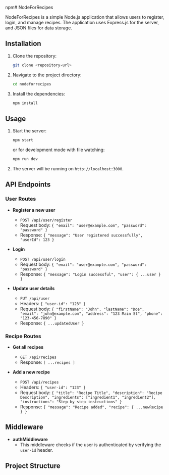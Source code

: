 npm# NodeForRecipes

NodeForRecipes is a simple Node.js application that allows users to register, login, and manage recipes. The application uses Express.js for the server, and JSON files for data storage.

## Installation

1. Clone the repository:
    ```sh
    git clone <repository-url>
    ```
2. Navigate to the project directory:
    ```sh
    cd nodeforrecipes
    ```
3. Install the dependencies:
    ```sh
    npm install
    ```

## Usage

1. Start the server:
    ```sh
    npm start
    ```
   or for development mode with file watching:
    ```sh
    npm run dev
    ```
2. The server will be running on `http://localhost:3000`.

## API Endpoints

### User Routes

- **Register a new user**
    - `POST /api/user/register`
    - Request body: `{ "email": "user@example.com", "password": "password" }`
    - Response: `{ "message": "User registered successfully", "userId": 123 }`

- **Login**
    - `POST /api/user/login`
    - Request body: `{ "email": "user@example.com", "password": "password" }`
    - Response: `{ "message": "Login successful", "user": { ...user } }`

- **Update user details**
    - `PUT /api/user`
    - Headers: `{ "user-id": "123" }`
    - Request body: `{ "firstName": "John", "lastName": "Doe", "email": "john@example.com", "address": "123 Main St", "phone": "123-456-7890" }`
    - Response: `{ ...updatedUser }`

### Recipe Routes

- **Get all recipes**
    - `GET /api/recipes`
    - Response: `[ ...recipes ]`

- **Add a new recipe**
    - `POST /api/recipes`
    - Headers: `{ "user-id": "123" }`
    - Request body: `{ "title": "Recipe Title", "description": "Recipe Description", "ingredients": ["ingredient1", "ingredient2"], "instructions": "Step by step instructions" }`
    - Response: `{ "message": "Recipe added", "recipe": { ...newRecipe } }`


## Middleware

- **authMiddleware**
    - This middleware checks if the user is authenticated by verifying the `user-id` header.

## Project Structure
